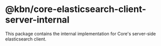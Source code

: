 # @kbn/core-elasticsearch-client-server-internal

This package contains the internal implementation for Core's server-side elasticsearch client.
